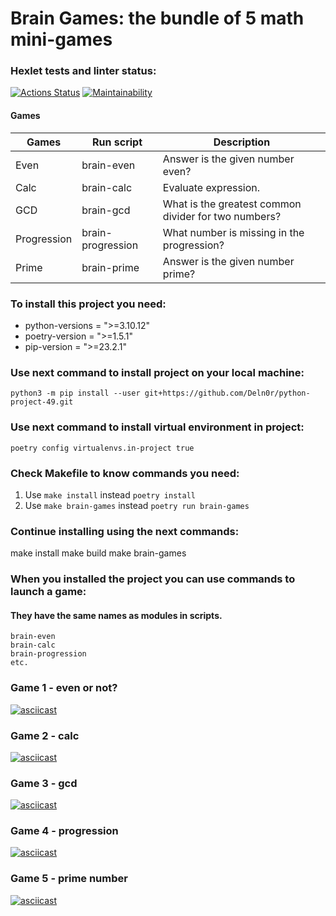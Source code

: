 # Brain Games: the bundle of 5 math mini-games

### Hexlet tests and linter status:
[![Actions Status](https://github.com/Deln0r/python-project-49/workflows/hexlet-check/badge.svg)](https://github.com/Deln0r/python-project-49/actions)
[![Maintainability](https://api.codeclimate.com/v1/badges/f0e79d67a1916cf0fb18/maintainability)](https://codeclimate.com/github/Deln0r/python-project-49/maintainability)

#### Games

| Games       | Run script        | Description                                          |
| ----------- | ----------------- | ---------------------------------------------------- |
| Even        | brain-even        | Answer is the given number even?                     |
| Calc        | brain-calc        | Evaluate expression.                                 |
| GCD         | brain-gcd         | What is the greatest common divider for two numbers? |
| Progression | brain-progression | What number is missing in the progression?           |
| Prime       | brain-prime       | Answer is the given number prime?                    |

### To install this project you need: 
+ python-versions = ">=3.10.12"
+ poetry-version = ">=1.5.1" 
+ pip-version = ">=23.2.1" 
### Use next command to install project on your local machine:
`python3 -m pip install --user git+https://github.com/Deln0r/python-project-49.git`

### Use next command to install virtual environment in project:
`poetry config virtualenvs.in-project true`

### Check Makefile to know commands you need:
1. Use `make install` instead `poetry install`
2. Use `make brain-games` instead `poetry run brain-games`

### Continue installing using the next commands:
 make install 
 make build
 make brain-games

### When you installed the project you can use commands to launch a game:
#### They have the same names as modules in scripts.
```
brain-even
brain-calc
brain-progression
etc.
```

### Game 1 - even or not?
[![asciicast](https://asciinema.org/a/5VPFJCGij3vJxI3jGDvhv37wm.svg)](https://asciinema.org/a/5VPFJCGij3vJxI3jGDvhv37wm)

### Game 2 - calc
[![asciicast](https://asciinema.org/a/HB3qUZcgVbdwsqyC5d4iv3Puw.svg)](https://asciinema.org/a/HB3qUZcgVbdwsqyC5d4iv3Puw)

### Game 3 - gcd
[![asciicast](https://asciinema.org/a/Ub98e2476GhgQlqFv0xjkrBOh.svg)](https://asciinema.org/a/Ub98e2476GhgQlqFv0xjkrBOh)

### Game 4 - progression
[![asciicast](https://asciinema.org/a/EV5AZNNRACJ319Y8522KYgtLL.svg)](https://asciinema.org/a/EV5AZNNRACJ319Y8522KYgtLL)

### Game 5 - prime number
[![asciicast](https://asciinema.org/a/M7x9VRlo7mD88X8y2eeNyd4Ss.svg)](https://asciinema.org/a/M7x9VRlo7mD88X8y2eeNyd4Ss)